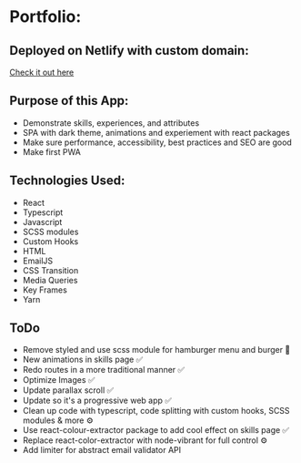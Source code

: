 # Portfolio: 

## Deployed on Netlify with custom domain:

[Check it out here ](https://www.tim-angus.com/)

## Purpose of this App:
- Demonstrate skills, experiences, and attributes
- SPA with dark theme, animations and experiement with react packages
- Make sure performance, accessibility, best practices and SEO are good
- Make first PWA 

## Technologies Used:
- React
- Typescript
- Javascript
- SCSS modules
- Custom Hooks
- HTML
- EmailJS
- CSS Transition
- Media Queries
- Key Frames
- Yarn

## ToDo
- Remove styled and use scss module for hamburger menu and burger 🤔
- New animations in skills page ✅
- Redo routes in a more traditional manner ✅
- Optimize Images ✅
- Update parallax scroll ✅
- Update so it's a progressive web app ✅
- Clean up code with typescript, code splitting with custom hooks, SCSS modules & more ⚙️
- Use react-colour-extractor package to add cool effect on skills page ✅
- Replace react-color-extractor with node-vibrant for full control ⚙️
- Add limiter for abstract email validator API

